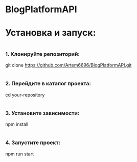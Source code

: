 # BlogPlatformAPI

# Установка и запуск:
#
### 1. Клонируйте репозиторий:


   git clone https://github.com/Artem6696/BlogPlatformAPI.git
#
### 2. Перейдите в каталог проекта:


  cd your-repository

#
### 3. Установите зависимости:


   npm install

#
### 4. Запустите проект:


   npm run start
